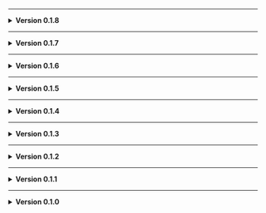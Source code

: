 
---

**<details><summary>Version 0.1.8</summary>**

 - Fixed how trees break.

</details>

---

**<details><summary>Version 0.1.7</summary>**

 - Added Universal Radar as a dependency because I forgot to do it earlier.

</details>

---

**<details><summary>Version 0.1.6</summary>**

 - Added Giant Sapsucker spawn.
 - Add moon video.
 - Added some flowers around a cabin.
 
 </details>

---

**<details><summary>Version 0.1.5</summary>**

 - Decorated cabins.
 
 </details>

---

**<details><summary>Version 0.1.4</summary>**

 - Icon updated.
 
 </details>

---

**<details><summary>Version 0.1.3</summary>**

 - Readme pics.
 
 </details>

---

**<details><summary>Version 0.1.2</summary>**

 - Update to README.
 - Added Moon_Day_Speed_Multiplier_Patcher and AutoScroll as dependencies.
 - Converted terrain to mesh to fix graphical issues (Thanks Voxx!)
 - Day is now slightly longer as originally intended!
 - Moon's number 360 is now part of the name as it should have been originally. This does make LethalLevelLoader treat it as a new level in the config so keep that in mind if you've messed with that stuff.
 
 </details>

---

**<details><summary>Version 0.1.1</summary>**

 - Added JLL as a dependeny.
 
 </details>

---

**<details><summary>Version 0.1.0</summary>**

 - Initial standalone upload.
 
 </details>

